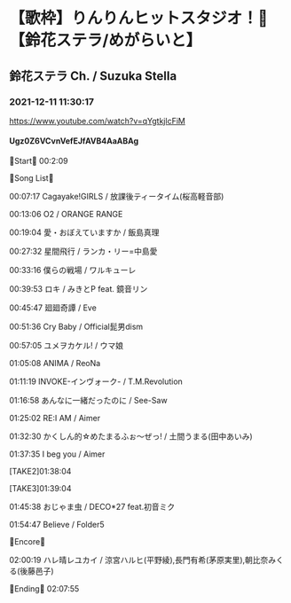# 【歌枠】りんりんヒットスタジオ！🔔【鈴花ステラ/めがらいと】
## 鈴花ステラ Ch. / Suzuka Stella
### 2021-12-11 11:30:17
https://www.youtube.com/watch?v=qYgtkjlcFiM
#### Ugz0Z6VCvnVefEJfAVB4AaABAg
🔔Start🔔 00:2:09



🔔Song List🔔

00:07:17 Cagayake!GIRLS / 放課後ティータイム(桜高軽音部)

00:13:06 O2 / ORANGE RANGE

00:19:04 愛・おぼえていますか / 飯島真理

00:27:32 星間飛行 / ランカ・リー=中島愛

00:33:16 僕らの戦場 / ワルキューレ

00:39:53 ロキ / みきとP feat. 鏡音リン

00:45:47 廻廻奇譚 / Eve

00:51:36 Cry Baby / Official髭男dism

00:57:05 ユメヲカケル! / ウマ娘

01:05:08 ANIMA / ReoNa

01:11:19 INVOKE-インヴォーク- / T.M.Revolution

01:16:58 あんなに一緒だったのに / See-Saw

01:25:02 RE:I AM / Aimer

01:32:30 かくしん的☆めたまるふぉ〜ぜっ! / 土間うまる(田中あいみ)

01:37:35 I beg you / Aimer

[TAKE2]01:38:04

[TAKE3]01:39:04

01:45:38 おじゃま虫 / DECO*27 feat.初音ミク

01:54:47 Believe / Folder5



🔔Encore🔔

02:00:19 ハレ晴レユカイ / 涼宮ハルヒ(平野綾),長門有希(茅原実里),朝比奈みくる(後藤邑子)



🔔Ending🔔 02:07:55

